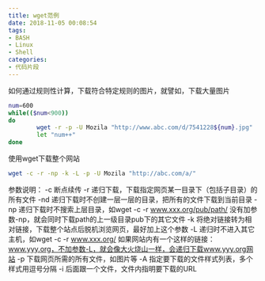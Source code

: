 ```yaml
---
title: wget范例
date: 2018-11-05 00:08:54
tags:
- BASH
- Linux
- Shell
categories:
- 代码片段
---
```

如何通过规则性计算，下载符合特定规则的图片，就譬如，下载大量图片
``` bash
num=600
while(($num<900))
do
		wget -r -p -U Mozila "http://www.abc.com/d/7541228${num}.jpg"
		let "num++"
done
```
使用wget下载整个网站

``` bash
wget -c -r -np -k -L -p -U Mozila "http://abc.com/a/"

```

参数说明：
-c 断点续传
-r 递归下载，下载指定网页某一目录下（包括子目录）的所有文件
-nd 递归下载时不创建一层一层的目录，把所有的文件下载到当前目录
-np 递归下载时不搜索上层目录，如wget -c -r www.xxx.org/pub/path/
没有加参数-np，就会同时下载path的上一级目录pub下的其它文件
-k 将绝对链接转为相对链接，下载整个站点后脱机浏览网页，最好加上这个参数
-L 递归时不进入其它主机，如wget -c -r www.xxx.org/ 
如果网站内有一个这样的链接： 
www.yyy.org，不加参数-L，就会像大火烧山一样，会递归下载www.yyy.org网站
-p 下载网页所需的所有文件，如图片等
-A 指定要下载的文件样式列表，多个样式用逗号分隔
-i 后面跟一个文件，文件内指明要下载的URL


